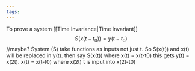 ```yaml
---
tags:
---
```

To prove a system [[Time Invariance|Time Invariant]] $$S(x(t-t_{0}))=y(t-t_{0})$$
//maybe?
System (S) take functions as inputs not just t. So S(x(t)) and x(t) will be replaced in y(t). then say S(x(t)) where x(t) = x(t-t0) this gets y(t) = x(2t). x(t) = x(t-t0) where x(2t) t is input into x(2t-t0)